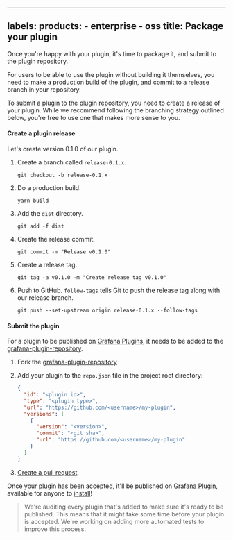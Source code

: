 -----

## labels: products: - enterprise - oss title: Package your plugin

Once you're happy with your plugin, it's time to package it, and submit to the plugin repository.

For users to be able to use the plugin without building it themselves, you need to make a production build of the plugin, and commit to a release branch in your repository.

To submit a plugin to the plugin repository, you need to create a release of your plugin. While we recommend following the branching strategy outlined below, you're free to use one that makes more sense to you.

#### Create a plugin release

Let's create version 0.1.0 of our plugin.

1. Create a branch called `release-0.1.x`.
   
       git checkout -b release-0.1.x

2. Do a production build.
   
       yarn build

3. Add the `dist` directory.
   
       git add -f dist

4. Create the release commit.
   
       git commit -m "Release v0.1.0"

5. Create a release tag.
   
       git tag -a v0.1.0 -m "Create release tag v0.1.0"

6. Push to GitHub. `follow-tags` tells Git to push the release tag along with our release branch.
   
       git push --set-upstream origin release-0.1.x --follow-tags

#### Submit the plugin

For a plugin to be published on [Grafana Plugins](/grafana/plugins/), it needs to be added to the [grafana-plugin-repository](https://github.com/grafana/grafana-plugin-repository).

1. Fork the [grafana-plugin-repository](https://github.com/grafana/grafana-plugin-repository)

2. Add your plugin to the `repo.json` file in the project root directory:
   
   ``` json
   {
     "id": "<plugin id>",
     "type": "<plugin type>",
     "url": "https://github.com/<username>/my-plugin",
     "versions": [
       {
         "version": "<version>",
         "commit": "<git sha>",
         "url": "https://github.com/<username>/my-plugin"
       }
     ]
   }
   ```

3. [Create a pull request](https://github.com/grafana/grafana-plugin-repository/pull/new/master).

Once your plugin has been accepted, it'll be published on [Grafana Plugin](/grafana/plugins/), available for anyone to [install](/docs/grafana/latest/plugins/installation/)\!

> We're auditing every plugin that's added to make sure it's ready to be published. This means that it might take some time before your plugin is accepted. We're working on adding more automated tests to improve this process.
